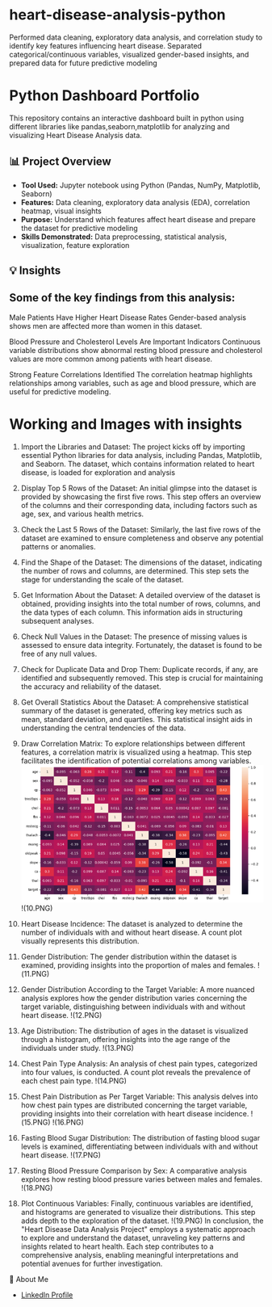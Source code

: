 
# heart-disease-analysis-python
Performed data cleaning, exploratory data analysis, and correlation study to identify key features influencing heart disease. Separated categorical/continuous variables, visualized gender-based insights, and prepared data for future predictive modeling

# Python Dashboard Portfolio

This repository contains an interactive dashboard built in python using different libraries like pandas,seaborn,matplotlib  for analyzing and visualizing Heart Disease Analysis data.

## 📊 Project Overview

- **Tool Used:** Jupyter notebook using Python (Pandas, NumPy, Matplotlib, Seaborn)
- **Features:** Data cleaning, exploratory data analysis (EDA), correlation heatmap, visual insights
- **Purpose:** Understand which features affect heart disease and prepare the dataset for predictive modeling
- **Skills Demonstrated:** Data preprocessing, statistical analysis, visualization, feature exploration

## 💡 Insights

## Some of the key findings from this analysis:

Male Patients Have Higher Heart Disease Rates
Gender-based analysis shows men are affected more than women in this dataset.

Blood Pressure and Cholesterol Levels Are Important Indicators
Continuous variable distributions show abnormal resting blood pressure and cholesterol values are more common among patients with heart disease.

Strong Feature Correlations Identified
The correlation heatmap highlights relationships among variables, such as age and blood pressure, which are useful for predictive modeling.


# Working and Images with insights

1. Import the Libraries and Dataset:
The project kicks off by importing essential Python libraries for data analysis, including Pandas, Matplotlib, and Seaborn. The dataset, which contains information related to heart disease, is loaded for exploration and analysis

2. Display Top 5 Rows of the Dataset:
An initial glimpse into the dataset is provided by showcasing the first five rows. This step offers an overview of the columns and their corresponding data, including factors such as age, sex, and various health metrics.

3. Check the Last 5 Rows of the Dataset:
Similarly, the last five rows of the dataset are examined to ensure completeness and observe any potential patterns or anomalies.

4. Find the Shape of the Dataset:
The dimensions of the dataset, indicating the number of rows and columns, are determined. This step sets the stage for understanding the scale of the dataset.

5. Get Information About the Dataset:
A detailed overview of the dataset is obtained, providing insights into the total number of rows, columns, and the data types of each column. This information aids in structuring subsequent analyses.

6. Check Null Values in the Dataset:
The presence of missing values is assessed to ensure data integrity. Fortunately, the dataset is found to be free of any null values.

7. Check for Duplicate Data and Drop Them:
Duplicate records, if any, are identified and subsequently removed. This step is crucial for maintaining the accuracy and reliability of the dataset.

8. Get Overall Statistics About the Dataset:
A comprehensive statistical summary of the dataset is generated, offering key metrics such as mean, standard deviation, and quartiles. This statistical insight aids in understanding the central tendencies of the data.

9. Draw Correlation Matrix:
To explore relationships between different features, a correlation matrix is visualized using a heatmap. This step facilitates the identification of potential correlations among variables.
![Correlation Heatmap](9.PNG)
!(10.PNG)

11. Heart Disease Incidence:
The dataset is analyzed to determine the number of individuals with and without heart disease. A count plot visually represents this distribution.


12. Gender Distribution:
The gender distribution within the dataset is examined, providing insights into the proportion of males and females.
!(11.PNG)

13. Gender Distribution According to the Target Variable:
A more nuanced analysis explores how the gender distribution varies concerning the target variable, distinguishing between individuals with and without heart disease.
!(12.PNG)

14. Age Distribution:
The distribution of ages in the dataset is visualized through a histogram, offering insights into the age range of the individuals under study.
!(13.PNG)

15. Chest Pain Type Analysis: 
An analysis of chest pain types, categorized into four values, is conducted. A count plot reveals the prevalence of each chest pain type.
!(14.PNG)

16. Chest Pain Distribution as Per Target Variable:
This analysis delves into how chest pain types are distributed concerning the target variable, providing insights into their correlation with heart disease incidence.
!(15.PNG)
!(16.PNG)

17. Fasting Blood Sugar Distribution:
The distribution of fasting blood sugar levels is examined, differentiating between individuals with and without heart disease.
!(17.PNG)



18. Resting Blood Pressure Comparison by Sex:
A comparative analysis explores how resting blood pressure varies between males and females.
!(18.PNG)

19. Plot Continuous Variables:
Finally, continuous variables are identified, and histograms are generated to visualize their distributions. This step adds depth to the exploration of the dataset.
!(19.PNG)
In conclusion, the "Heart Disease Data Analysis Project" employs a systematic approach to explore and understand the dataset, unraveling key patterns and insights related to heart health. Each step contributes to a comprehensive analysis, enabling meaningful interpretations and potential avenues for further investigation.



🔗 About Me
- [LinkedIn Profile](https://www.linkedin.com/in/muhammad-ali-saleem-69b892245/)
